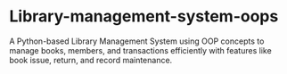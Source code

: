 # Library-management-system-oops
A Python-based Library Management System using OOP concepts to manage books, members, and transactions efficiently with features like book issue, return, and record maintenance.
